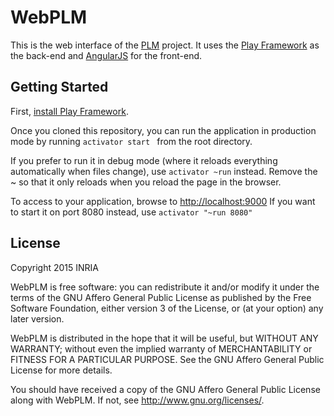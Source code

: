WebPLM
==============

This is the web interface of the
[PLM](https://github.com/BuggleInc/PLM) project. It uses the [Play
Framework](https://www.playframework.com/) as the back-end and
[AngularJS](https://angularjs.org/) for the front-end.

Getting Started
---------------

First, [install Play Framework](https://www.playframework.com/documentation/2.3.x/Installing).

Once you cloned this repository, you can run the application in
production mode by running ```activator start ``` from the root
directory.

If you prefer to run it in debug mode (where it reloads everything
automatically when files change), use ```activator ~run``` instead.
Remove the ~ so that it only reloads when you reload the page in the
browser.

To access to your application, browse to <http://localhost:9000> If
you want to start it on port 8080 instead, use ```activator "~run
8080"```

License
-------

Copyright 2015 INRIA

WebPLM is free software: you can redistribute it and/or modify
it under the terms of the GNU Affero General Public License as published by
the Free Software Foundation, either version 3 of the License, or
(at your option) any later version.

WebPLM is distributed in the hope that it will be useful,
but WITHOUT ANY WARRANTY; without even the implied warranty of
MERCHANTABILITY or FITNESS FOR A PARTICULAR PURPOSE.  See the
GNU Affero General Public License for more details.

You should have received a copy of the GNU Affero General Public License
along with WebPLM.  If not, see <http://www.gnu.org/licenses/>.
